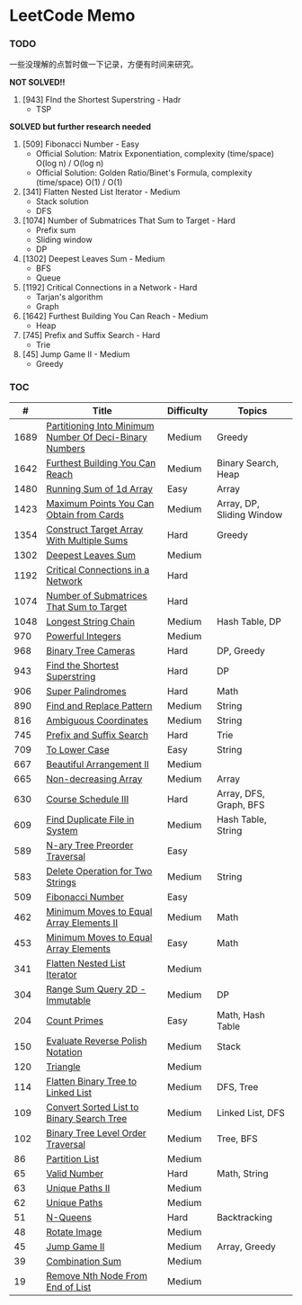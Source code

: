 # LeetCode Memo

### TODO

一些没理解的点暂时做一下记录，方便有时间来研究。

**NOT SOLVED!!**

1. [943] FInd the Shortest Superstring - Hadr
   - TSP

**SOLVED but further research needed**

1. [509] Fibonacci Number - Easy
   - Official Solution: Matrix Exponentiation, complexity (time/space) O(log n) / O(log n)
   - Official Solution: Golden Ratio/Binet's Formula, complexity (time/space) O(1) / O(1)
2. [341] Flatten Nested List Iterator - Medium
   - Stack solution
   - DFS
3. [1074] Number of Submatrices That Sum to Target - Hard
   - Prefix sum
   - Sliding window
   - DP
4. [1302] Deepest Leaves Sum - Medium
   - BFS
   - Queue
5. [1192] Critical Connections in a Network - Hard
   - Tarjan's algorithm
   - Graph
6. [1642] Furthest Building You Can Reach - Medium
   - Heap
7. [745] Prefix and Suffix Search - Hard
   - Trie
8. [45] Jump Game II - Medium
   - Greedy

### TOC

| #    | Title                                                                                                                                                               | Difficulty | Topics                    |
| ---- | ------------------------------------------------------------------------------------------------------------------------------------------------------------------- | ---------- | ------------------------- |
| 1689 | [Partitioning Into Minimum Number Of Deci-Binary Numbers](./leetcode/1689.%20Partitioning%20Into%20Minimum%20Number%20Of%20Deci-Binary%20Numbers%20%28Medium%29.md) | Medium     | Greedy                    |
| 1642 | [Furthest Building You Can Reach](./leetcode/1642.%20Furthest%20Building%20You%20Can%20Reach%20%28Medium%29.md)                                                     | Medium     | Binary Search, Heap       |
| 1480 | [Running Sum of 1d Array](./leetcode/1480.%20Running%20Sum%20of%201d%20Array%20%28Easy%29.md)                                                                       | Easy       | Array                     |
| 1423 | [Maximum Points You Can Obtain from Cards](./leetcode/1423.%20Maximum%20Points%20You%20Can%20Obtain%20from%20Cards%20%28Medium%29.md)                               | Medium     | Array, DP, Sliding Window |
| 1354 | [Construct Target Array With Multiple Sums](./leetcode/1354.%20Construct%20Target%20Array%20With%20Multiple%20Sums%20%28Hard%29.md)                                 | Hard       | Greedy                    |
| 1302 | [Deepest Leaves Sum](./leetcode/1302.%20Deepest%20Leaves%20Sum%20%28Medium%29.md)                                                                                   | Medium     |                           |
| 1192 | [Critical Connections in a Network](./leetcode/1192.%20Critical%20Connections%20in%20a%20Network%20%28Hard%29.md)                                                   | Hard       |                           |
| 1074 | [Number of Submatrices That Sum to Target](./leetcode/1074.%20Number%20of%20Submatrices%20That%20Sum%20to%20Target%20%28Hard%29.md)                                 | Hard       |                           |
| 1048 | [Longest String Chain](./leetcode/1048.%20Longest%20String%20Chain%20%28Medium%29.md)                                                                               | Medium     | Hash Table, DP            |
| 970  | [Powerful Integers](./leetcode/970.%20Powerful%20Integers%20%28Medium%29.md)                                                                                        | Medium     |                           |
| 968  | [Binary Tree Cameras](./leetcode/968.%20Binary%20Tree%20Cameras%20%28Hard%29.md)                                                                                    | Hard       | DP, Greedy                |
| 943  | [Find the Shortest Superstring](./leetcode/943.%20Find%20the%20Shortest%20Superstring%20%28Hard%29.md)                                                              | Hard       | DP                        |
| 906  | [Super Palindromes](./leetcode/906.%20Super%20Palindromes%20%28Hard%29.md)                                                                                          | Hard       | Math                      |
| 890  | [Find and Replace Pattern](./leetcode/890.%20Find%20and%20Replace%20Pattern%20%28Medium%29.md)                                                                      | Medium     | String                    |
| 816  | [Ambiguous Coordinates](./leetcode/816.%20Ambiguous%20Coordinates%20%28Medium%29.md)                                                                                | Medium     | String                    |
| 745  | [Prefix and Suffix Search](./leetcode/745.%20Prefix%20and%20Suffix%20Search%20%28Hard%29.md)                                                                        | Hard       | Trie                      |
| 709  | [To Lower Case](./leetcode/709.%20To%20Lower%20Case%20%28Easy%29.md)                                                                                                | Easy       | String                    |
| 667  | [Beautiful Arrangement II](./leetcode/667.%20Beautiful%20Arrangement%20II%20%28Medium%29.md)                                                                        | Medium     |                           |
| 665  | [Non-decreasing Array](./leetcode/665.%20Non-decreasing%20Array%20%28Medium%29.md)                                                                                  | Medium     | Array                     |
| 630  | [Course Schedule III](./leetcode/630.%20Course%20Schedule%20III%20%28Hard%29.md)                                                                                    | Hard       | Array, DFS, Graph, BFS    |
| 609  | [Find Duplicate File in System](./leetcode/609.%20Find%20Duplicate%20File%20in%20System%20%28Medium%29.md)                                                          | Medium     | Hash Table, String        |
| 589  | [N-ary Tree Preorder Traversal](./leetcode/589.%20N-ary%20Tree%20Preorder%20Traversal%20%28Easy%29.md)                                                              | Easy       |                           |
| 583  | [Delete Operation for Two Strings](./leetcode/583.%20Delete%20Operation%20for%20Two%20Strings%20%28Medium%29.md)                                                    | Medium     | String                    |
| 509  | [Fibonacci Number](./leetcode/509.%20Fibonacci%20Number%20%28Easy%29.md)                                                                                            | Easy       |                           |
| 462  | [Minimum Moves to Equal Array Elements II](./leetcode/462.%20Minimum%20Moves%20to%20Equal%20Array%20Elements%20II%20%28Medium%29.md)                                | Medium     | Math                      |
| 453  | [Minimum Moves to Equal Array Elements](./leetcode/453.%20Minimum%20Moves%20to%20Equal%20Array%20Elements%20%28Easy%29.md)                                          | Easy       | Math                      |
| 341  | [Flatten Nested List Iterator](./leetcode/341.%20Flatten%20Nested%20List%20Iterator%20%28Medium%29.md)                                                              | Medium     |                           |
| 304  | [Range Sum Query 2D - Immutable](./leetcode/304.%20Range%20Sum%20Query%202D%20-%20Immutable%20%28Medium%29.md)                                                      | Medium     | DP                        |
| 204  | [Count Primes](./leetcode/204.%20Count%20Primes%20%28Easy%29.md)                                                                                                    | Easy       | Math, Hash Table          |
| 150  | [Evaluate Reverse Polish Notation](./leetcode/150.%20Evaluate%20Reverse%20Polish%20Notation%20%28Medium%29.md)                                                      | Medium     | Stack                     |
| 120  | [Triangle](./leetcode/120.%20Triangle%20%28Medium%29.md)                                                                                                            | Medium     |                           |
| 114  | [Flatten Binary Tree to Linked List](./leetcode/114.%20Flatten%20Binary%20Tree%20to%20Linked%20List%20%28Medium%29.md)                                              | Medium     | DFS, Tree                 |
| 109  | [Convert Sorted List to Binary Search Tree](./leetcode/109.%20Convert%20Sorted%20List%20to%20Binary%20Search%20Tree%20%28Medium%29.md)                              | Medium     | Linked List, DFS          |
| 102  | [Binary Tree Level Order Traversal](./leetcode/102.%20Binary%20Tree%20Level%20Order%20Traversal%20%28Medium%29.md)                                                  | Medium     | Tree, BFS                 |
| 86   | [Partition List](./leetcode/86.%20Partition%20List%20%28Medium%29.md)                                                                                               | Medium     |                           |
| 65   | [Valid Number](./leetcode/65.%20Valid%20Number%20%28Hard%29.md)                                                                                                     | Hard       | Math, String              |
| 63   | [Unique Paths II](./leetcode/63.%20Unique%20Paths%20II%20%28Medium%29.md)                                                                                           | Medium     |                           |
| 62   | [Unique Paths](./leetcode/62.%20Unique%20Paths%20%28Medium%29.md)                                                                                                   | Medium     |                           |
| 51   | [N-Queens](./leetcode/51.%20N-Queens%20%28Hard%29.md)                                                                                                               | Hard       | Backtracking              |
| 48   | [Rotate Image](./leetcode/48.%20Rotate%20Image%20%28Medium%29.md)                                                                                                   | Medium     |                           |
| 45   | [Jump Game II](./leetcode/45.%20Jump%20Game%20II%20%28Medium%29.md)                                                                                                 | Medium     | Array, Greedy             |
| 39   | [Combination Sum](./leetcode/39.%20Combination%20Sum%20%28Medium%29.md)                                                                                             | Medium     |                           |
| 19   | [Remove Nth Node From End of List](./leetcode/19.%20Remove%20Nth%20Node%20From%20End%20of%20List%20%28Medium%29.md)                                                 | Medium     |                           |

